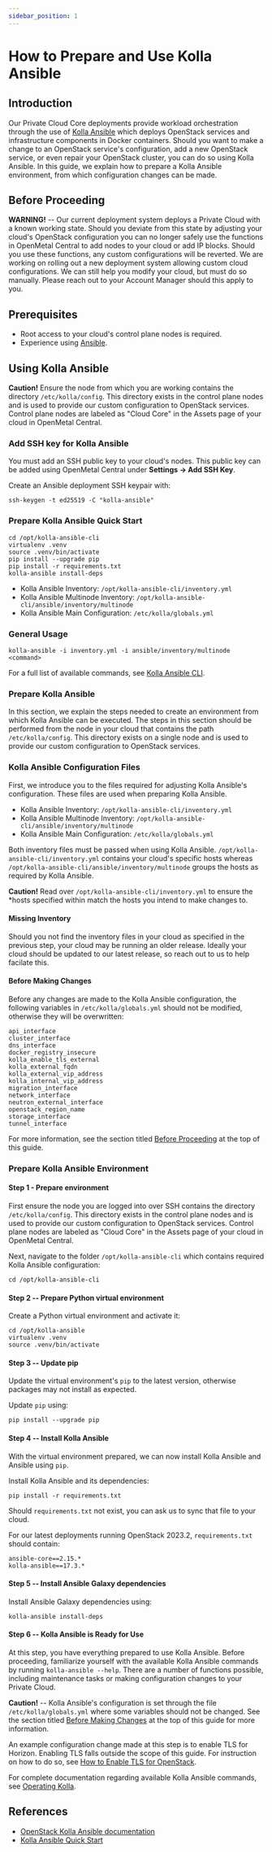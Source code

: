```yaml
---
sidebar_position: 1
---
```

# How to Prepare and Use Kolla Ansible

## Introduction

Our Private Cloud Core deployments provide workload orchestration
through the use of [Kolla
Ansible](https://github.com/openstack/kolla-ansible) which deploys
OpenStack services and infrastructure components in Docker containers.
Should you want to make a change to an OpenStack service's
configuration, add a new OpenStack service, or even repair your
OpenStack cluster, you can do so using Kolla Ansible. In this guide, we
explain how to prepare a Kolla Ansible environment, from which
configuration changes can be made.

## Before Proceeding

**WARNING\!** -- Our current deployment system deploys a Private Cloud
with a known working state. Should you deviate from this state by
adjusting your cloud's OpenStack configuration you can no longer safely
use the functions in OpenMetal Central to add nodes to your cloud or add
IP blocks. Should you use these functions, any custom configurations
will be reverted. We are working on rolling out a new deployment system
allowing custom cloud configurations. We can still help you modify your
cloud, but must do so manually. Please reach out to your Account Manager
should this apply to you.

## Prerequisites

- Root access to your cloud's control plane nodes is required.
- Experience using [Ansible](https://www.ansible.com/).

## Using Kolla Ansible

**Caution\!** Ensure the node from which you are working contains the
directory `/etc/kolla/config`. This directory exists in the control plane nodes
and is used to provide our custom configuration to OpenStack services. Control
plane nodes are labeled as "Cloud Core" in the Assets page of your cloud in
OpenMetal Central.

### Add SSH key for Kolla Ansible

You must add an SSH public key to your cloud's nodes. This public key can be added
using OpenMetal Central under **Settings -> Add SSH Key**.

Create an Ansible deployment SSH keypair with:

    ssh-keygen -t ed25519 -C "kolla-ansible"

### Prepare Kolla Ansible Quick Start

    cd /opt/kolla-ansible-cli
    virtualenv .venv
    source .venv/bin/activate
    pip install --upgrade pip
    pip install -r requirements.txt
    kolla-ansible install-deps

- Kolla Ansible Inventory: `/opt/kolla-ansible-cli/inventory.yml`
- Kolla Ansible Multinode Inventory: `/opt/kolla-ansible-cli/ansible/inventory/multinode`
- Kolla Ansible Main Configuration: `/etc/kolla/globals.yml`

### General Usage

    kolla-ansible -i inventory.yml -i ansible/inventory/multinode <command>

For a full list of available commands, see [Kolla Ansible CLI](https://docs.openstack.org/kolla-ansible/latest/user/operating-kolla.html#kolla-ansible-cli).

### Prepare Kolla Ansible

In this section, we explain the steps needed to create an environment
from which Kolla Ansible can be executed. The steps in this section
should be performed from the node in your cloud that contains the path
`/etc/kolla/config`. This directory exists on a single node and is used
to provide our custom configuration to OpenStack services.

### Kolla Ansible Configuration Files

First, we introduce you to the files required for adjusting Kolla
Ansible's configuration. These files are used when preparing Kolla
Ansible.

- Kolla Ansible Inventory: `/opt/kolla-ansible-cli/inventory.yml`
- Kolla Ansible Multinode Inventory: `/opt/kolla-ansible-cli/ansible/inventory/multinode`
- Kolla Ansible Main Configuration: `/etc/kolla/globals.yml`

Both inventory files must be passed when using Kolla Ansible.
`/opt/kolla-ansible-cli/inventory.yml` contains your cloud's specific hosts
whereas `/opt/kolla-ansible-cli/ansible/inventory/multinode` groups the hosts as
required by Kolla Ansible.

**Caution\!** Read over `/opt/kolla-ansible-cli/inventory.yml` to ensure the
*hosts specified within match the hosts you intend to make changes to.

#### Missing Inventory

Should you not find the inventory files in your cloud as specified in the
previous step, your cloud may be running an older release. Ideally your cloud
should be updated to our latest release, so reach out to us to help facilate
this.

#### Before Making Changes

Before any changes are made to the Kolla Ansible configuration, the
following variables in `/etc/kolla/globals.yml` should not be modified,
otherwise they will be overwritten:

    api_interface
    cluster_interface
    dns_interface
    docker_registry_insecure
    kolla_enable_tls_external
    kolla_external_fqdn
    kolla_external_vip_address
    kolla_internal_vip_address
    migration_interface
    network_interface
    neutron_external_interface
    openstack_region_name
    storage_interface
    tunnel_interface

For more information, see the section titled [Before
Proceeding](#before-proceeding) at the top of this guide.

### Prepare Kolla Ansible Environment

#### **Step 1** - Prepare environment

First ensure the node you are logged into over SSH contains the
directory `/etc/kolla/config`. This directory exists in the control plane nodes
and is used to provide our custom configuration to OpenStack services. Control
plane nodes are labeled as "Cloud Core" in the Assets page of your cloud in
OpenMetal Central.

Next, navigate to the folder `/opt/kolla-ansible-cli` which contains required
Kolla Ansible configuration: 

    cd /opt/kolla-ansible-cli

#### **Step 2** -- Prepare Python virtual environment

Create a Python virtual environment and activate it:

    cd /opt/kolla-ansible
    virtualenv .venv
    source .venv/bin/activate

#### **Step 3** -- Update pip

Update the virtual environment's `pip` to the latest version, otherwise
packages may not install as expected.

Update `pip` using:

    pip install --upgrade pip

#### **Step 4** -- Install Kolla Ansible

With the virtual environment prepared, we can now install Kolla Ansible
and Ansible using `pip`.

Install Kolla Ansible and its dependencies:

    pip install -r requirements.txt

Should `requirements.txt` not exist, you can ask us to sync that file to your
cloud.

For our latest deployments running OpenStack 2023.2, `requirements.txt` should contain:

    ansible-core==2.15.*
    kolla-ansible==17.3.*

#### **Step 5** -- Install Ansible Galaxy dependencies

Install Ansible Galaxy dependencies using:

    kolla-ansible install-deps

#### **Step 6** -- Kolla Ansible is Ready for Use

At this step, you have everything prepared to use Kolla Ansible. Before
proceeding, familiarize yourself with the available Kolla Ansible
commands by running `kolla-ansible --help`. There are a number of
functions possible, including maintenance tasks or making configuration
changes to your Private Cloud.

**Caution\!** -- Kolla Ansible's configuration is set through the file
`/etc/kolla/globals.yml` where some variables should not be changed. See
the section titled [Before Making
Changes](prepare-kolla-ansible#before-making-changes)
at the top of this guide for more information.

An example configuration change made at this step is to enable TLS for
Horizon. Enabling TLS falls outside the scope of this guide. For
instruction on how to do so, see [How to Enable TLS for
OpenStack](enable-tls).

For complete documentation regarding available Kolla Ansible commands,
see [Operating
Kolla](https://docs.openstack.org/kolla-ansible/latest/user/operating-kolla.html).

## References

- [OpenStack Kolla Ansible
    documentation](https://docs.openstack.org/kolla-ansible/latest/)
- [Kolla Ansible Quick
    Start](https://docs.openstack.org/kolla-ansible/latest/user/quickstart.html)
